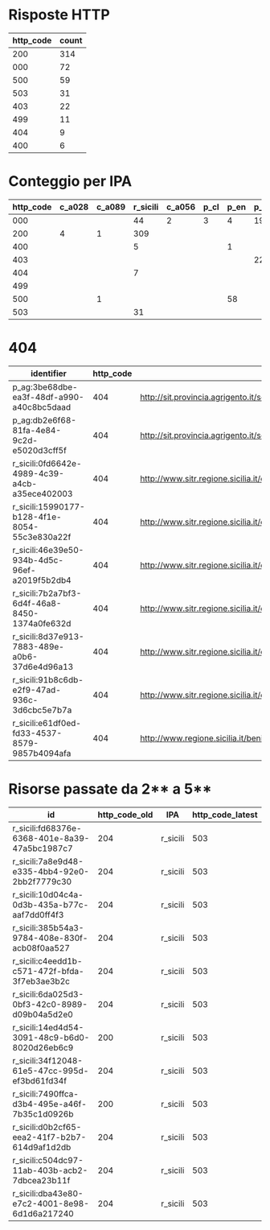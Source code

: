 # Risposte HTTP

| http_code | count |
| --- | --- |
| 200 | 314 |
| 000 | 72 |
| 500 | 59 |
| 503 | 31 |
| 403 | 22 |
| 499 | 11 |
| 404 | 9 |
| 400 | 6 |

# Conteggio per IPA 

| http_code | c_a028 | c_a089 | r_sicili | c_a056 | p_cl | p_en | p_tp | p_ag |
| --- | --- | --- | --- | --- | --- | --- | --- | --- |
| 000 |  |  | 44 | 2 | 3 | 4 | 19 |  |
| 200 | 4 | 1 | 309 |  |  |  |  |  |
| 400 |  |  | 5 |  |  | 1 |  |  |
| 403 |  |  |  |  |  |  | 22 |  |
| 404 |  |  | 7 |  |  |  |  | 2 |
| 499 |  |  |  |  |  |  |  | 11 |
| 500 |  | 1 |  |  |  | 58 |  |  |
| 503 |  |  | 31 |  |  |  |  |  |

# 404

| identifier | http_code | references |
| --- | --- | --- |
| p_ag:3be68dbe-ea3f-48df-a990-a40c8bc5daad | 404 | http://sit.provincia.agrigento.it/scaricabili/CTCM5K/ |
| p_ag:db2e6f68-81fa-4e84-9c2d-e5020d3cff5f | 404 | http://sit.provincia.agrigento.it/scaricabili/grafo/grafo_9_agosto_2011.zip |
| r_sicili:0fd6642e-4989-4c39-a4cb-a35ece402003 | 404 | http://www.sitr.regione.sicilia.it/component/option,com_docman/task,doc_details/gid,24/Itemid,105/ |
| r_sicili:15990177-b128-4f1e-8054-55c3e830a22f | 404 | http://www.sitr.regione.sicilia.it/component/option,com_docman/task,doc_details/gid,24/Itemid,105/ |
| r_sicili:46e39e50-934b-4d5c-96ef-a2019f5b2db4 | 404 | http://www.sitr.regione.sicilia.it/component/option,com_docman/task,doc_download/gid,5/Itemid,105/ |
| r_sicili:7b2a7bf3-6d4f-46a8-8450-1374a0fe632d | 404 | http://www.sitr.regione.sicilia.it/component/option,com_docman/task,doc_details/gid,24/Itemid,105/ |
| r_sicili:8d37e913-7883-489e-a0b6-37d6e4d96a13 | 404 | http://www.sitr.regione.sicilia.it/component/option,com_docman/task,doc_details/gid,24/Itemid,105/ |
| r_sicili:91b8c6db-e2f9-47ad-936c-3d6cbc5e7b7a | 404 | http://www.sitr.regione.sicilia.it/component/option,com_docman/task,doc_download/gid,1/Itemid,105/ |
| r_sicili:e61df0ed-fd33-4537-8579-9857b4094afa | 404 | http://www.regione.sicilia.it/beniculturali/dirbenicult/bca/ptpr/pianopaesistico.html |

# Risorse passate da 2** a 5**

| id | http_code_old | IPA | http_code_latest |
| --- | --- | --- | --- |
| r_sicili:fd68376e-6368-401e-8a39-47a5bc1987c7 | 204 | r_sicili | 503 |
| r_sicili:7a8e9d48-e335-4bb4-92e0-2bb2f7779c30 | 204 | r_sicili | 503 |
| r_sicili:10d04c4a-0d3b-435a-b77c-aaf7dd0ff4f3 | 204 | r_sicili | 503 |
| r_sicili:385b54a3-9784-408e-830f-acb08f0aa527 | 204 | r_sicili | 503 |
| r_sicili:c4eedd1b-c571-472f-bfda-3f7eb3ae3b2c | 204 | r_sicili | 503 |
| r_sicili:6da025d3-0bf3-42c0-8989-d09b04a5d2e0 | 204 | r_sicili | 503 |
| r_sicili:14ed4d54-3091-48c9-b6d0-8020d26eb6c9 | 200 | r_sicili | 503 |
| r_sicili:34f12048-61e5-47cc-995d-ef3bd61fd34f | 204 | r_sicili | 503 |
| r_sicili:7490ffca-d3b4-495e-a46f-7b35c1d0926b | 200 | r_sicili | 503 |
| r_sicili:d0b2cf65-eea2-41f7-b2b7-614d9af1d2db | 204 | r_sicili | 503 |
| r_sicili:c504dc97-11ab-403b-acb2-7dbcea23b11f | 204 | r_sicili | 503 |
| r_sicili:dba43e80-e7c2-4001-8e98-6d1d6a217240 | 204 | r_sicili | 503 |
